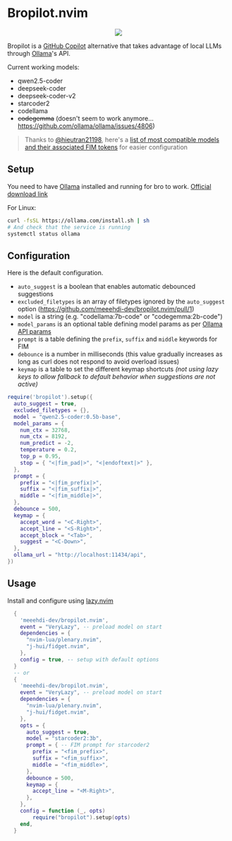 # Bropilot.nvim

<p align="center">
  <img src="https://github.com/meeehdi-dev/bropilot.nvim/assets/3422399/3a576c3d-7215-46cc-bfd5-150f33986996" />
</p>

Bropilot is a [GitHub Copilot](https://github.com/github/copilot.vim) alternative that takes advantage of local LLMs through [Ollama](https://ollama.com/)'s API.

Current working models:
- qwen2.5-coder
- deepseek-coder
- deepseek-coder-v2
- starcoder2
- codellama
- ~~codegemma~~ (doesn't seem to work anymore... https://github.com/ollama/ollama/issues/4806)

> Thanks to [@hieutran21198](https://github.com/hieutran21198), here's a [list of most compatible models and their associated FIM tokens](https://github.com/hieutran21198/ai-agent-models) for easier configuration

## Setup

You need to have [Ollama](https://ollama.com/) installed and running for bro to work.
[Official download link](https://ollama.com/download)

For Linux:
```sh
curl -fsSL https://ollama.com/install.sh | sh
# And check that the service is running
systemctl status ollama
```

## Configuration

Here is the default configuration.

- `auto_suggest` is a boolean that enables automatic debounced suggestions
- `excluded_filetypes` is an array of filetypes ignored by the `auto_suggest` option (https://github.com/meeehdi-dev/bropilot.nvim/pull/1)
- `model` is a string (e.g. "codellama:7b-code" or "codegemma:2b-code")
- `model_params` is an optional table defining model params as per [Ollama API params](https://github.com/ollama/ollama/blob/main/docs/modelfile.md#valid-parameters-and-values)
- `prompt` is a table defining the `prefix`, `suffix` and `middle` keywords for FIM
- `debounce` is a number in milliseconds (this value gradually increases as long as curl does not respond to avoid overload issues)
- `keymap` is a table to set the different keymap shortcuts *(not using lazy keys to allow fallback to default behavior when suggestions are not active)*

```lua
require('bropilot').setup({
  auto_suggest = true,
  excluded_filetypes = {},
  model = "qwen2.5-coder:0.5b-base",
  model_params = {
    num_ctx = 32768,
    num_ctx = 8192,
    num_predict = -2,
    temperature = 0.2,
    top_p = 0.95,
    stop = { "<|fim_pad|>", "<|endoftext|>" },
  },
  prompt = {
    prefix = "<|fim_prefix|>",
    suffix = "<|fim_suffix|>",
    middle = "<|fim_middle|>",
  },
  debounce = 500,
  keymap = {
    accept_word = "<C-Right>",
    accept_line = "<S-Right>",
    accept_block = "<Tab>",
    suggest = "<C-Down>",
  },
  ollama_url = "http://localhost:11434/api",
})
```

## Usage

Install and configure using [lazy.nvim](https://github.com/folke/lazy.nvim)
```lua
  {
    'meeehdi-dev/bropilot.nvim',
    event = "VeryLazy", -- preload model on start
    dependencies = {
      "nvim-lua/plenary.nvim",
      "j-hui/fidget.nvim",
    },
    config = true, -- setup with default options
  }
  -- or
  {
    'meeehdi-dev/bropilot.nvim',
    event = "VeryLazy", -- preload model on start
    dependencies = {
      "nvim-lua/plenary.nvim",
      "j-hui/fidget.nvim",
    },
    opts = {
      auto_suggest = true,
      model = "starcoder2:3b",
      prompt = { -- FIM prompt for starcoder2
        prefix = "<fim_prefix>",
        suffix = "<fim_suffix>",
        middle = "<fim_middle>",
      },
      debounce = 500,
      keymap = {
        accept_line = "<M-Right>",
      },
    },
    config = function (_, opts)
        require("bropilot").setup(opts)
    end,
  }
```
